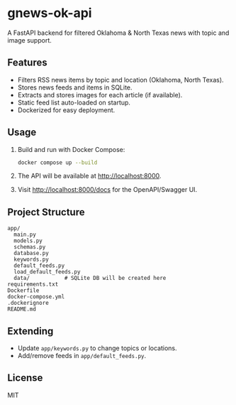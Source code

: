 # gnews-ok-api

A FastAPI backend for filtered Oklahoma & North Texas news with topic and image support.

## Features

- Filters RSS news items by topic and location (Oklahoma, North Texas).
- Stores news feeds and items in SQLite.
- Extracts and stores images for each article (if available).
- Static feed list auto-loaded on startup.
- Dockerized for easy deployment.

## Usage

1. Build and run with Docker Compose:

   ```bash
   docker compose up --build
   ```

2. The API will be available at [http://localhost:8000](http://localhost:8000).

3. Visit [http://localhost:8000/docs](http://localhost:8000/docs) for the OpenAPI/Swagger UI.

## Project Structure

```
app/
  main.py
  models.py
  schemas.py
  database.py
  keywords.py
  default_feeds.py
  load_default_feeds.py
  data/           # SQLite DB will be created here
requirements.txt
Dockerfile
docker-compose.yml
.dockerignore
README.md
```

## Extending

- Update `app/keywords.py` to change topics or locations.
- Add/remove feeds in `app/default_feeds.py`.

## License

MIT